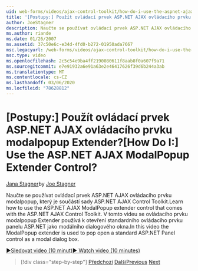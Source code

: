 ```yaml
---
uid: web-forms/videos/ajax-control-toolkit/how-do-i-use-the-aspnet-ajax-modalpopup-extender-control
title: '[Postupy:] Použít ovládací prvek ASP.NET AJAX ovládacího prvku modalpopup Extender? | Dokumenty Microsoft'
author: JoeStagner
description: Naučte se používat ovládací prvek ASP.NET AJAX ovládacího prvku modalpopup, který je součástí sady ASP.NET AJAX Control Toolkit. V tomto videu se používá ovládacího prvku modalpopup Extender...
ms.author: riande
ms.date: 01/26/2007
ms.assetid: 37c50e6c-e34d-4fd0-b272-01950ada7667
msc.legacyurl: /web-forms/videos/ajax-control-toolkit/how-do-i-use-the-aspnet-ajax-modalpopup-extender-control
msc.type: video
ms.openlocfilehash: 2c5c54e9ba4ff2190080611f8aab8f0a607f9a71
ms.sourcegitcommit: e7e91932a6e91a63e2e46417626f39d6b244a3ab
ms.translationtype: MT
ms.contentlocale: cs-CZ
ms.lasthandoff: 03/06/2020
ms.locfileid: "78628812"
---
```

# <a name="how-do-i-use-the-aspnet-ajax-modalpopup-extender-control"></a><span data-ttu-id="b6cbd-105">[Postupy:] Použít ovládací prvek ASP.NET AJAX ovládacího prvku modalpopup Extender?</span><span class="sxs-lookup"><span data-stu-id="b6cbd-105">[How Do I:] Use the ASP.NET AJAX ModalPopup Extender Control?</span></span>

<span data-ttu-id="b6cbd-106">[Jana Stagner](https://github.com/JoeStagner)</span><span class="sxs-lookup"><span data-stu-id="b6cbd-106">by [Joe Stagner](https://github.com/JoeStagner)</span></span>

<span data-ttu-id="b6cbd-107">Naučte se používat ovládací prvek ASP.NET AJAX ovládacího prvku modalpopup, který je součástí sady ASP.NET AJAX Control Toolkit.</span><span class="sxs-lookup"><span data-stu-id="b6cbd-107">Learn how to use the ASP.NET AJAX ModalPopup extender control that comes with the ASP.NET AJAX Control Toolkit.</span></span> <span data-ttu-id="b6cbd-108">V tomto videu se ovládacího prvku modalpopup Extender používá k otevření standardního ovládacího prvku panelu ASP.NET jako modálního dialogového okna.</span><span class="sxs-lookup"><span data-stu-id="b6cbd-108">In this video the ModalPopup extender is used to pop open a standard ASP.NET Panel control as a modal dialog box.</span></span>

[<span data-ttu-id="b6cbd-109">&#9654;Sledovat video (10 minut)</span><span class="sxs-lookup"><span data-stu-id="b6cbd-109">&#9654; Watch video (10 minutes)</span></span>](https://channel9.msdn.com/Blogs/ASP-NET-Site-Videos/how-do-i-use-the-aspnet-ajax-modalpopup-extender-control)

> [!div class="step-by-step"]
> <span data-ttu-id="b6cbd-110">[Předchozí](how-do-i-use-the-aspnet-ajax-popup-control-extender.md)
> [Další](how-do-i-use-the-aspnet-ajax-alwaysvisible-control-extender.md)</span><span class="sxs-lookup"><span data-stu-id="b6cbd-110">[Previous](how-do-i-use-the-aspnet-ajax-popup-control-extender.md)
[Next](how-do-i-use-the-aspnet-ajax-alwaysvisible-control-extender.md)</span></span>
